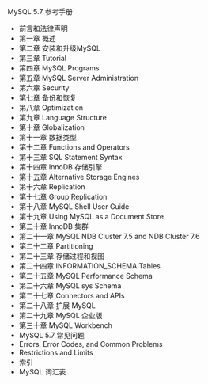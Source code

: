MySQL 5.7 参考手册

* 前言和法律声明
* 第一章 概述
* 第二章 安装和升级MySQL
* 第三章 Tutorial
* 第四章 MySQL Programs
* 第五章 MySQL Server Administration
* 第六章 Security
* 第七章 备份和恢复
* 第八章 Optimization
* 第九章 Language Structure
* 第十章 Globalization
* 第十一章 数据类型
* 第十二章 Functions and Operators
* 第十三章 SQL Statement Syntax
* 第十四章 InnoDB 存储引擎
* 第十五章 Alternative Storage Engines
* 第十六章 Replication
* 第十七章 Group Replication
* 第十八章 MySQL Shell User Guide
* 第十九章 Using MySQL as a Document Store
* 第二十章 InnoDB 集群
* 第二十一章 MySQL NDB Cluster 7.5 and NDB Cluster 7.6
* 第二十二章 Partitioning
* 第二十三章 存储过程和视图
* 第二十四章 INFORMATION_SCHEMA Tables
* 第二十五章 MySQL Performance Schema
* 第二十六章 MySQL sys Schema
* 第二十七章 Connectors and APIs
* 第二十八章 扩展 MySQL
* 第二十九章 MySQL 企业版
* 第三十章 MySQL Workbench
* MySQL 5.7 常见问题
* Errors, Error Codes, and Common Problems
* Restrictions and Limits
* 索引
* MySQL 词汇表

